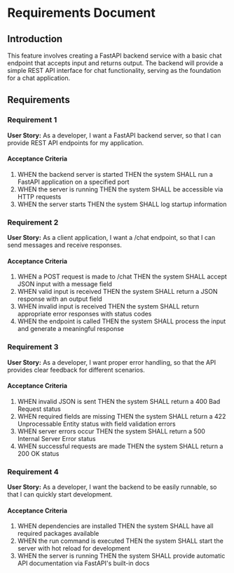 # Requirements Document

## Introduction

This feature involves creating a FastAPI backend service with a basic chat endpoint that accepts input and returns output. The backend will provide a simple REST API interface for chat functionality, serving as the foundation for a chat application.

## Requirements

### Requirement 1

**User Story:** As a developer, I want a FastAPI backend server, so that I can provide REST API endpoints for my application.

#### Acceptance Criteria

1. WHEN the backend server is started THEN the system SHALL run a FastAPI application on a specified port
2. WHEN the server is running THEN the system SHALL be accessible via HTTP requests
3. WHEN the server starts THEN the system SHALL log startup information

### Requirement 2

**User Story:** As a client application, I want a /chat endpoint, so that I can send messages and receive responses.

#### Acceptance Criteria

1. WHEN a POST request is made to /chat THEN the system SHALL accept JSON input with a message field
2. WHEN valid input is received THEN the system SHALL return a JSON response with an output field
3. WHEN invalid input is received THEN the system SHALL return appropriate error responses with status codes
4. WHEN the endpoint is called THEN the system SHALL process the input and generate a meaningful response

### Requirement 3

**User Story:** As a developer, I want proper error handling, so that the API provides clear feedback for different scenarios.

#### Acceptance Criteria

1. WHEN invalid JSON is sent THEN the system SHALL return a 400 Bad Request status
2. WHEN required fields are missing THEN the system SHALL return a 422 Unprocessable Entity status with field validation errors
3. WHEN server errors occur THEN the system SHALL return a 500 Internal Server Error status
4. WHEN successful requests are made THEN the system SHALL return a 200 OK status

### Requirement 4

**User Story:** As a developer, I want the backend to be easily runnable, so that I can quickly start development.

#### Acceptance Criteria

1. WHEN dependencies are installed THEN the system SHALL have all required packages available
2. WHEN the run command is executed THEN the system SHALL start the server with hot reload for development
3. WHEN the server is running THEN the system SHALL provide automatic API documentation via FastAPI's built-in docs